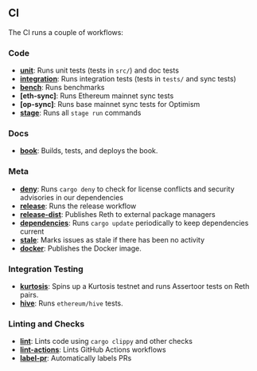 ## CI

The CI runs a couple of workflows:

### Code

- **[unit]**: Runs unit tests (tests in `src/`) and doc tests
- **[integration]**: Runs integration tests (tests in `tests/` and sync tests)
- **[bench]**: Runs benchmarks
- **[eth-sync]**: Runs Ethereum mainnet sync tests
- **[op-sync]**: Runs base mainnet sync tests for Optimism
- **[stage]**: Runs all `stage run` commands

### Docs

- **[book]**: Builds, tests, and deploys the book.

### Meta

- **[deny]**: Runs `cargo deny` to check for license conflicts and security advisories in our dependencies
- **[release]**: Runs the release workflow
- **[release-dist]**: Publishes Reth to external package managers
- **[dependencies]**: Runs `cargo update` periodically to keep dependencies current
- **[stale]**: Marks issues as stale if there has been no activity
- **[docker]**: Publishes the Docker image.

### Integration Testing

- **[kurtosis]**: Spins up a Kurtosis testnet and runs Assertoor tests on Reth pairs.
- **[hive]**: Runs `ethereum/hive` tests.

### Linting and Checks

- **[lint]**: Lints code using `cargo clippy` and other checks
- **[lint-actions]**: Lints GitHub Actions workflows
- **[label-pr]**: Automatically labels PRs

[unit]: https://github.com/paradigmxyz/reth/blob/main/.github/workflows/unit.yml
[integration]: https://github.com/paradigmxyz/reth/blob/main/.github/workflows/integration.yml
[bench]: https://github.com/paradigmxyz/reth/blob/main/.github/workflows/bench.yml
[sync]: https://github.com/paradigmxyz/reth/blob/main/.github/workflows/sync.yml
[stage]: https://github.com/paradigmxyz/reth/blob/main/.github/workflows/stage.yml
[book]: https://github.com/paradigmxyz/reth/blob/main/.github/workflows/book.yml
[deny]: https://github.com/paradigmxyz/reth/blob/main/.github/workflows/deny.yml
[release]: https://github.com/paradigmxyz/reth/blob/main/.github/workflows/release.yml
[release-dist]: https://github.com/paradigmxyz/reth/blob/main/.github/workflows/release-dist.yml
[dependencies]: https://github.com/paradigmxyz/reth/blob/main/.github/workflows/dependencies.yml
[stale]: https://github.com/paradigmxyz/reth/blob/main/.github/workflows/stale.yml
[docker]: https://github.com/paradigmxyz/reth/blob/main/.github/workflows/docker.yml
[kurtosis]: https://github.com/paradigmxyz/reth/blob/main/.github/workflows/kurtosis.yml
[hive]: https://github.com/paradigmxyz/reth/blob/main/.github/workflows/hive.yml
[lint]: https://github.com/paradigmxyz/reth/blob/main/.github/workflows/lint.yml
[lint-actions]: https://github.com/paradigmxyz/reth/blob/main/.github/workflows/lint-actions.yml
[label-pr]: https://github.com/paradigmxyz/reth/blob/main/.github/workflows/label-pr.yml

